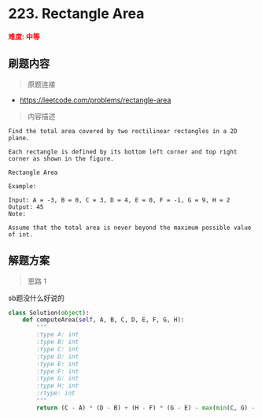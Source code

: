 #  223. Rectangle Area
**<font color=red>难度: 中等</font>**

## 刷题内容

> 原题连接

* https://leetcode.com/problems/rectangle-area

> 内容描述

```
Find the total area covered by two rectilinear rectangles in a 2D plane.

Each rectangle is defined by its bottom left corner and top right corner as shown in the figure.

Rectangle Area

Example:

Input: A = -3, B = 0, C = 3, D = 4, E = 0, F = -1, G = 9, H = 2
Output: 45
Note:

Assume that the total area is never beyond the maximum possible value of int.
```

## 解题方案

> 思路 1

sb题没什么好说的

```python
class Solution(object):
    def computeArea(self, A, B, C, D, E, F, G, H):
        """
        :type A: int
        :type B: int
        :type C: int
        :type D: int
        :type E: int
        :type F: int
        :type G: int
        :type H: int
        :rtype: int
        """
        return (C - A) * (D - B) + (H - F) * (G - E) - max(min(C, G) - max(A, E), 0) * max(min(D, H) - max(B, F), 0)
```


